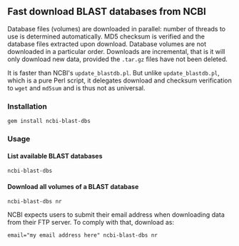 ## Fast download BLAST databases from NCBI

Database files (volumes) are downloaded in parallel: number of threads to use
is determined automatically. MD5 checksum is verified and the database files
extracted upon download. Database volumes are not downloaded in a particular
order. Downloads are incremental, that is it will only download new data,
provided the `.tar.gz` files have not been deleted.

It is faster than NCBI's `update_blastdb.pl`. But unlike `update_blastdb.pl`,
which is a pure Perl script, it delegates download and checksum verification
to `wget` and `md5sum` and is thus not as universal.

### Installation

    gem install ncbi-blast-dbs

### Usage

#### List available BLAST databases

    ncbi-blast-dbs

#### Download all volumes of a BLAST database

    ncbi-blast-dbs nr

NCBI expects users to submit their email address when downloading data from
their FTP server. To comply with that, download as:

    email="my email address here" ncbi-blast-dbs nr
